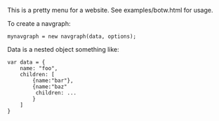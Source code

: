 This is a pretty menu for a website. See examples/botw.html for usage.

To create a navgraph:
```
mynavgraph = new navgraph(data, options);
```

Data is a nested object something like:
 
```
var data = {
    name: "foo",
    children: [
        {name:"bar"},
        {name:"baz"
         children: ...   
        }
    ]
}
```